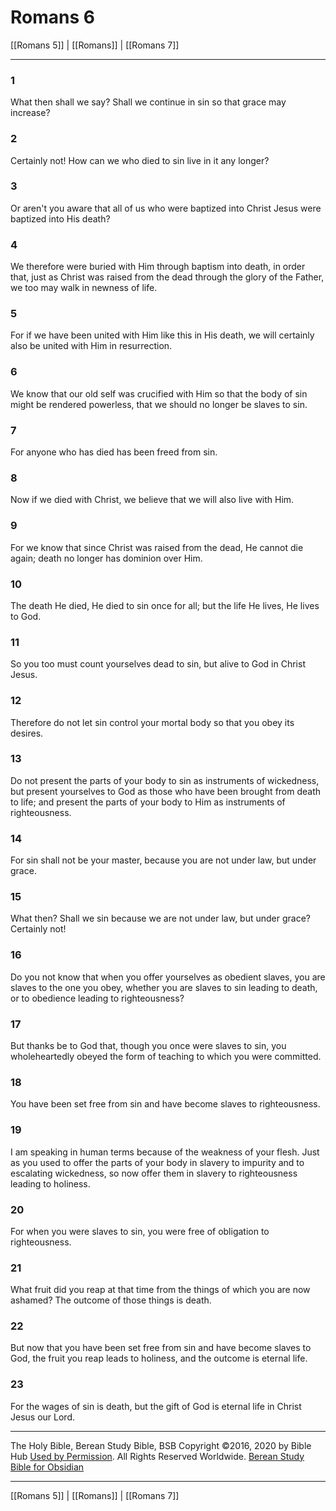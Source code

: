 # Romans 6

[[Romans 5]] | [[Romans]] | [[Romans 7]]

---

### 1
What then shall we say? Shall we continue in sin so that grace may increase?

### 2
Certainly not! How can we who died to sin live in it any longer?

### 3
Or aren't you aware that all of us who were baptized into Christ Jesus were baptized into His death?

### 4
We therefore were buried with Him through baptism into death, in order that, just as Christ was raised from the dead through the glory of the Father, we too may walk in newness of life.

### 5
For if we have been united with Him like this in His death, we will certainly also be united with Him in resurrection.

### 6
We know that our old self was crucified with Him so that the body of sin might be rendered powerless, that we should no longer be slaves to sin.

### 7
For anyone who has died has been freed from sin.

### 8
Now if we died with Christ, we believe that we will also live with Him.

### 9
For we know that since Christ was raised from the dead, He cannot die again; death no longer has dominion over Him.

### 10
The death He died, He died to sin once for all; but the life He lives, He lives to God.

### 11
So you too must count yourselves dead to sin, but alive to God in Christ Jesus.

### 12
Therefore do not let sin control your mortal body so that you obey its desires.

### 13
Do not present the parts of your body to sin as instruments of wickedness, but present yourselves to God as those who have been brought from death to life; and present the parts of your body to Him as instruments of righteousness.

### 14
For sin shall not be your master, because you are not under law, but under grace.

### 15
What then? Shall we sin because we are not under law, but under grace? Certainly not!

### 16
Do you not know that when you offer yourselves as obedient slaves, you are slaves to the one you obey, whether you are slaves to sin leading to death, or to obedience leading to righteousness?

### 17
But thanks be to God that, though you once were slaves to sin, you wholeheartedly obeyed the form of teaching to which you were committed.

### 18
You have been set free from sin and have become slaves to righteousness.

### 19
I am speaking in human terms because of the weakness of your flesh. Just as you used to offer the parts of your body in slavery to impurity and to escalating wickedness, so now offer them in slavery to righteousness leading to holiness.

### 20
For when you were slaves to sin, you were free of obligation to righteousness.

### 21
What fruit did you reap at that time from the things of which you are now ashamed? The outcome of those things is death.

### 22
But now that you have been set free from sin and have become slaves to God, the fruit you reap leads to holiness, and the outcome is eternal life.

### 23
For the wages of sin is death, but the gift of God is eternal life in Christ Jesus our Lord.

---

The Holy Bible, Berean Study Bible, BSB
Copyright ©2016, 2020 by Bible Hub
[Used by Permission](https://berean.bible/terms.htm). All Rights Reserved Worldwide.
[Berean Study Bible for Obsidian](https://github.com/gapmiss/berean-study-bible-for-obsidian)

---

[[Romans 5]] | [[Romans]] | [[Romans 7]]

